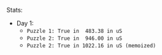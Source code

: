 Stats:
- Day 1:
  - `Puzzle 1: True in  483.38 in uS`
  - `Puzzle 2: True in  946.00 in uS`
  - `Puzzle 2: True in 1022.16 in uS (memoized)`
